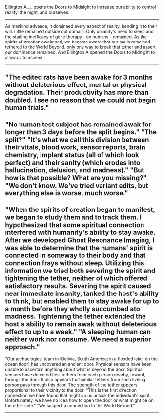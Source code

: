 Ellington A___ opens the Doors to Midnight to increase our ability to control reality, the night, and ourselves.

*       *       *
As mankind advance, it dominaed every aspect of reality, bending it to their will. Little remained outside out domain. Only umanity's need to sleep and the starling inefficacy of gene therapy - on humans - remained. As the spirits of creation awakened, we became aware that our souls remained tethered to the World Beyond. only one way to break that tether and assert our dominance remained. And Ellington A opened the Doors to Midnight to allow us to ascend.


*       *       *

"The edited rats have been awake for 3 months without deleterious effect, mental or physical degradation. Their productivity has more than doubled. I see no reason that we could not begin human trials."
---
"No human test subject has remained awak for longer than 3 days before the split begins."
"The split?"
"It's what we call this division between their vitals, blood work, sensor reports, brain chemistry, implant status (all of which look perfect) and their sanity (which erodes into hallucination, delusion, and madness)."
"But how is that possible? What are you missing?"
"We don't know. We've tried variant edits, but everything else is worse, much worse."
---
"When the spirits of creation began to manifest, we began to study them and to track them. I hypothesized that some spiritual connection interfered with humanity's ability to stay awake. After we developed Ghost Resonance Imaging, I was able to determine that the humans' spirit is connected in someway to their body and that connection frays without sleep. Utilizing this information we tried both severing the spirit and tightening the tether, neither of which offered satisfactory results. Severing the spirit caused near immediate insanity, tanked the host's ability to think, but enabled them to stay awake for up to a month before they wholly succumbed ato madness. Tightening the tether extended the host's ability to remain awak without deleterious effect to up to a week."
"A sleeping human can neither work nor consume. We need a superior approach."
---
"Our archaelogical team in (Bolivia, South America; in a flooded lake; on the ocean floor) has uncovered an ancient door. Physical sensors have been unable to ascertain anything about what is beyond the door. Spiritual sensors have detected ties, tethers from each person nearby, toward, through the door. It also appears that similar tethers from each liveing person pass through this door. The strength of the tether appears proportional to their vicinity to the door.
"This is the first direction connection we have found that might up us unlock the individual's spirit. Unfortunately, we have no idea how to open the door or what might be on the other side."
"We suspect a connection to the World Beyond."


*       *       *


